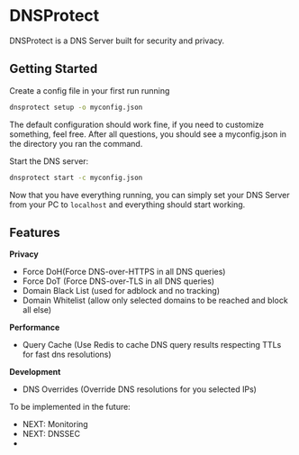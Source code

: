 # DNSProtect

DNSProtect is a DNS Server built for security and privacy.

## Getting Started

Create a config file in your first run running
```bash
dnsprotect setup -o myconfig.json
```
The default configuration should work fine, if you need to customize something, feel free. After all questions, you should see a myconfig.json in the directory you ran the command.

Start the DNS server:
```bash
dnsprotect start -c myconfig.json
```

Now that you have everything running, you can simply set your DNS Server from your PC to `localhost` and everything should start working.


## Features

**Privacy**
- Force DoH(Force DNS-over-HTTPS in all DNS queries)
- Force DoT (Force DNS-over-TLS in all DNS queries)
- Domain Black List (used for adblock and no tracking)
- Domain Whitelist (allow only selected domains to be reached and block all else)

**Performance**
- Query Cache (Use Redis to cache DNS query results respecting TTLs for fast dns resolutions)

**Development**
- DNS Overrides (Override DNS resolutions for you selected IPs)

To be implemented in the future:
- NEXT: Monitoring
- NEXT: DNSSEC
- 

